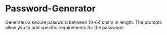 # Password-Generator
Generates a secure password between 10-64 chars in length. The prompts allow you to add specific requirements for the password.
